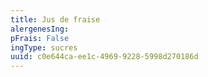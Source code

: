 ```yaml
---
title: Jus de fraise
alergenesIng:
pFrais: False
ingType: sucres
uuid: c0e644ca-ee1c-4969-9228-5998d270186d
---
```

